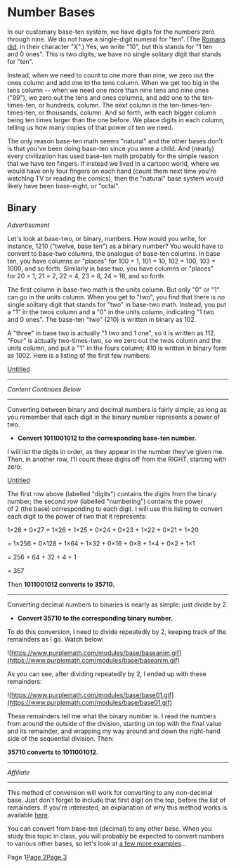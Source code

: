 # Number Bases

In our customary base-ten system, we have digits for the numbers zero through nine. We do not have a single-digit numeral for "ten". (The [Romans did](https://www.purplemath.com/modules/romannum.htm), in their character "X".) Yes, we write "10", but this stands for "1 ten and 0 ones". This is two digits; we have no single solitary digit that stands for "ten".

Instead, when we need to count to one more than nine, we zero out the ones column and add one to the tens column. When we get too big in the tens column -- when we need one more than nine tens and nine ones ("99"), we zero out the tens and ones columns, and add one to the ten-times-ten, or hundreds, column. The next column is the ten-times-ten-times-ten, or thousands, column. And so forth, with each bigger column being ten times larger than the one before. We place digits in each column, telling us how many copies of that power of ten we need.

The only reason base-ten math seems "natural" and the other bases don't is that you've been doing base-ten since you were a child. And (nearly) every civilization has used base-ten math probably for the simple reason that we have ten fingers. If instead we lived in a cartoon world, where we would have only four fingers on each hand (count them next time you're watching TV or reading the comics), then the "natural" base system would likely have been base-eight, or "octal".

## **Binary**

_Advertisement_

Let's look at base-two, or binary, numbers. How would you write, for instance, 1210 ("twelve, base ten") as a binary number? You would have to convert to base-two columns, the analogue of base-ten columns. In base ten, you have columns or "places" for 100 = 1, 101 = 10, 102 = 100, 103 = 1000, and so forth. Similarly in base two, you have columns or "places" for 20 = 1, 21 = 2, 22 = 4, 23 = 8, 24 = 16, and so forth.

The first column in base-two math is the units column. But only "0" or "1" can go in the units column. When you get to "two", you find that there is no single solitary digit that stands for "two" in base-two math. Instead, you put a "1" in the twos column and a "0" in the units column, indicating "1 two and 0 ones". The base-ten "two" (210) is written in binary as 102.

A "three" in base two is actually "1 two and 1 one", so it is written as 112. "Four" is actually two-times-two, so we zero out the twos column and the units column, and put a "1" in the fours column; 410 is written in binary form as 1002. Here is a listing of the first few numbers:

[Untitled](Number%20Bases%20a1f2daa85a52405bb403bb0ec76c0434/Untitled%20Database%207eb89b302e3f4e1f95a8be4fac69427b.csv)

---

_Content Continues Below_

---

Converting between binary and decimal numbers is fairly simple, as long as you remember that each digit in the binary number represents a power of two.

- **Convert 1011001012 to the corresponding base-ten number.**

I will list the digits in order, as they appear in the number they've given me. Then, in another row, I'll count these digits off from the RIGHT, starting with zero:

[Untitled](Number%20Bases%20a1f2daa85a52405bb403bb0ec76c0434/Untitled%20Database%202b27672be55040a39ddb3239ed60fbd8.csv)

The first row above (labelled "digits") contains the digits from the binary number; the second row (labelled "numbering") contains the power of 2 (the base) corresponding to each digit. I will use this listing to convert each digit to the power of two that it represents:

1×28 + 0×27 + 1×26 + 1×25 + 0×24 + 0×23 + 1×22 + 0×21 + 1×20

= 1×256 + 0×128 + 1×64 + 1×32 + 0×16 + 0×8 + 1×4 + 0×2 + 1×1

= 256 + 64 + 32 + 4 + 1

= 357

Then **1011001012 converts to 35710.**

---

Converting decimal numbers to binaries is nearly as simple: just divide by 2.

- **Convert 35710 to the corresponding binary number.**

To do this conversion, I need to divide repeatedly by 2, keeping track of the remainders as I go. Watch below:

![https://www.purplemath.com/modules/base/baseanim.gif](https://www.purplemath.com/modules/base/baseanim.gif)

As you can see, after dividing repeatedly by 2, I ended up with these remainders:

![https://www.purplemath.com/modules/base/base01.gif](https://www.purplemath.com/modules/base/base01.gif)

These remainders tell me what the binary number is. I read the numbers from around the outside of the division, starting on top with the final value and its remainder, and wrapping my way around and down the right-hand side of the sequential division. Then:

**35710 converts to 1011001012.**

---

_Affiliate_

---

This method of conversion will work for converting to any non-decimal base. Just don't forget to include that first digit on the top, before the list of remainders. If you're interested, an explanation of why this method works is available [here](https://www.purplemath.com/modules/base_why.htm).

You can convert from base-ten (decimal) to any other base. When you study this topic in class, you will probably be expected to convert numbers to various other bases, so let's look at [a few more examples](https://www.purplemath.com/modules/numbbase2.htm)...

Page 1[Page 2](https://www.purplemath.com/modules/numbbase2.htm)[Page 3](https://www.purplemath.com/modules/numbbase3.htm)
